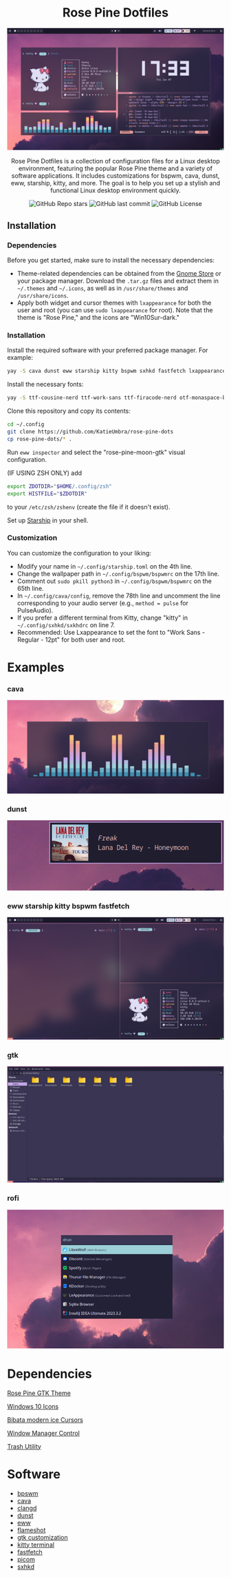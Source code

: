 <div align="center">

# Rose Pine Dotfiles

<img src="https://raw.githubusercontent.com/KatieUmbra/rose-pine-dots/main/examples/showcase.png">


Rose Pine Dotfiles is a collection of configuration files for a Linux desktop environment, featuring the popular Rose Pine theme and a variety of software applications. It includes customizations for bspwm, cava, dunst, eww, starship, kitty, and more. The goal is to help you set up a stylish and functional Linux desktop environment quickly.

![GitHub Repo stars](https://img.shields.io/github/stars/KatieUmbra/rose-pine-dots?style=for-the-badge)
![GitHub last commit](https://img.shields.io/github/last-commit/KatieUmbra/rose-pine-dots?style=for-the-badge)
![GitHub License](https://img.shields.io/github/license/katieumbra/rose-pine-dots?style=for-the-badge)

</div>

## Installation

### Dependencies

Before you get started, make sure to install the necessary dependencies:

- Theme-related dependencies can be obtained from the [Gnome Store](https://www.gnome-look.org) or your package manager. Download the `.tar.gz` files and extract them in `~/.themes` and `~/.icons`, as well as in `/usr/share/themes` and `/usr/share/icons`.
- Apply both widget and cursor themes with `lxappearance` for both the user and root (you can use `sudo lxappearance` for root). Note that the theme is "Rose Pine," and the icons are "Win10Sur-dark."

### Installation

Install the required software with your preferred package manager. For example:

```bash
yay -S cava dunst eww starship kitty bspwm sxhkd fastfetch lxappearance rofi llvm picom flameshot
```

Install the necessary fonts:

```bash
yay -S ttf-cousine-nerd ttf-work-sans ttf-firacode-nerd otf-monaspace-bin
```

Clone this repository and copy its contents:

```bash
cd ~/.config
git clone https://github.com/KatieUmbra/rose-pine-dots
cp rose-pine-dots/* .
```

Run `eww inspector` and select the "rose-pine-moon-gtk" visual configuration.

(IF USING ZSH ONLY) add 
```sh
export ZDOTDIR="$HOME/.config/zsh"
export HISTFILE="$ZDOTDIR"
```
to your `/etc/zsh/zshenv` (create the file if it doesn't exist).

Set up [Starship](https://starship.rs/guide/#%F0%9F%9A%80-installation) in your shell.

### Customization

You can customize the configuration to your liking:

 - Modify your name in `~/.config/starship.toml` on the 4th line.
 - Change the wallpaper path in `~/.config/bspwm/bspwmrc` on the 17th line.
 - Comment out `sudo pkill python3` in `~/.config/bspwm/bspwmrc` on the 65th line.
 - In `~/.config/cava/config`, remove the 78th line and uncomment the line corresponding to your audio server (e.g., `method = pulse` for PulseAudio).
 - If you prefer a different terminal from Kitty, change "kitty" in `~/.config/sxhkd/sxkhdrc` on line 7.
 - Recommended: Use Lxappearance to set the font to "Work Sans - Regular - 12pt" for both user and root.

# Examples

### cava

![cava](https://raw.githubusercontent.com/KatieUmbra/rose-pine-dots/main/examples/cava.png)

### dunst

![dunst](https://raw.githubusercontent.com/KatieUmbra/rose-pine-dots/main/examples/dunst.png)

### eww starship kitty bspwm fastfetch

![eww starship kitty bspwm fastfetch](https://raw.githubusercontent.com/KatieUmbra/rose-pine-dots/main/examples/eww-starship-kitty-bspwm-fastfetch.png)

### gtk

![gtk](https://github.com/KatieUmbra/rose-pine-dots/blob/main/examples/gtk.png?raw=true****)

### rofi

![rofi](https://github.com/KatieUmbra/rose-pine-dots/blob/main/examples/rofi.png?raw=true)

# Dependencies
[Rose Pine GTK Theme](https://github.com/rose-pine/gtk)

[Windows 10 Icons](https://github.com/yeyushengfan258/Win10Sur-icon-theme)

[Bibata modern ice Cursors](https://github.com/ful1e5/Bibata_Cursor)

[Window Manager Control](https://www.freedesktop.org/wiki/Software/wmctrl/)

[Trash Utility](https://github.com/andreafrancia/trash-cli)

# Software

- [bpswm](https://github.com/baskerville/bspwm)
- [cava](https://github.com/karlstav/cava)
- [clangd](https://llvm.org/)
- [dunst](https://github.com/dunst-project/dunst)
- [eww](https://github.com/elkowar/eww)
- [flameshot](https://flameshot.org/)
- [gtk customization](https://github.com/lxde/lxappearance)
- [kitty terminal](https://sw.kovidgoyal.net/kitty/)
- [fastfetch](https://github.com/fastfetch-cli/fastfetch)
- [picom](https://github.com/yshui/picom)
- [sxhkd](https://github.com/baskerville/sxhkd)
